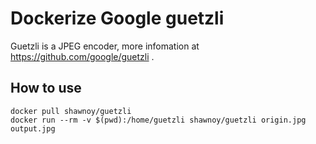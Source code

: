 # Dockerize Google guetzli

Guetzli is a JPEG encoder, more infomation at https://github.com/google/guetzli .

## How to use

```shell
docker pull shawnoy/guetzli
docker run --rm -v $(pwd):/home/guetzli shawnoy/guetzli origin.jpg output.jpg
```
